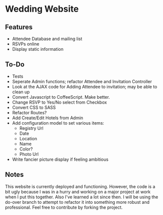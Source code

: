 # Wedding Website

## Features
+ Attendee Database and mailing list
+ RSVPs online
+ Display static information

## To-Do
+ Tests
+ Seperate Admin functions; refactor Attendee and Invitation Controller
+ Look at the AJAX code for Adding Attendee to invitation; may be able to clean up
+ Convert Javascript to CoffeeScript. Make better. 
+ Change RSVP to Yes/No select from Checkbox
+ Convert CSS to SASS
+ Refactor Routes?
+ Add Create/Edit Hotels from Admin
+ Add configuration model to set various items:
  * Registry Url
  * Date
  * Location
  * Name
  * Color?
  * Photo Url
+ Write fancier picture display if feeling ambitious
  
## Notes
This website is currently deployed and functioning. However, the code is a bit ugly because I was in a hurry and working on a major project at work when I put this together. Also I've learned a lot since then. I will be using the do-over branch to attempt to refactor it into something more robust and professional. Feel free to contribute by forking the project. 